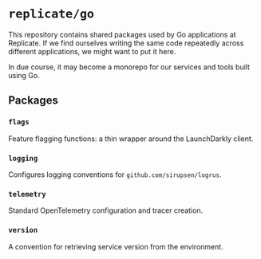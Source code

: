 # `replicate/go`

This repository contains shared packages used by Go applications at Replicate.
If we find ourselves writing the same code repeatedly across different
applications, we might want to put it here.

In due course, it may become a monorepo for our services and tools built using
Go.

## Packages

### `flags`

Feature flagging functions: a thin wrapper around the LaunchDarkly client.

### `logging`

Configures logging conventions for `github.com/sirupsen/logrus`.

### `telemetry`

Standard OpenTelemetry configuration and tracer creation.

### `version`

A convention for retrieving service version from the environment.
